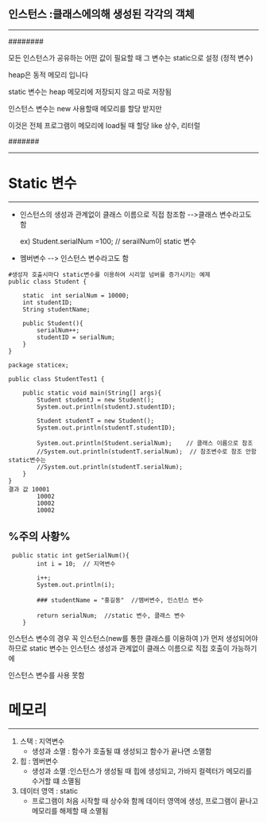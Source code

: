 ## 인스턴스 :클래스에의해 생성된 각각의 객체

------

########

모든 인스턴스가 공유하는 어떤 값이 필요할 때 그 변수는 static으로 설정 (정적 변수)

heap은 동적 메모리 입니다

static 변수는 heap 메모리에 저장되지 않고 따로 저장됨

인스턴스 변수는 new 사용할때 메모리를 할당 받지만

이것은 전체 프로그램이 메모리에 load될 때 할당 like  상수, 리터럴 

#######

-----



# Static 변수

------

- 인스턴스의 생성과 관계없이 클래스 이름으로 직접 참조함   -->클래스 변수라고도 함

  ex) Student.serialNum =100; // serailNum이 static 변수

- 멤버변수 --> 인스턴스 변수라고도 함

```static 변수 예제
#생성자 호출시마다 static변수를 이용하여 시리얼 넘버를 증가시키는 예제
public class Student {

    static  int serialNum = 10000;
    int studentID;
    String studentName;

    public Student(){
        serialNum++;
        studentID = serialNum;
    }
}

package staticex;

public class StudentTest1 {

    public static void main(String[] args){
        Student studentJ = new Student();
        System.out.println(studentJ.studentID);

        Student studentT = new Student();
        System.out.println(studentT.studentID);
		
  		System.out.println(Student.serialNum);    // 클래스 이름으로 참조
        //System.out.println(studentT.serialNum);  // 참조변수로 참조 안함 static변수는
        //System.out.println(studentT.serialNum);
    }
}
결과 값 10001
        10002
        10002
        10002
```

## %주의 사황%

```
 public static int getSerialNum(){
        int i = 10;  // 지역변수

        i++;
        System.out.println(i);
		
		### studentName = "홍길동"  //멤버변수, 인스턴스 변수
		
        return serialNum;  //static 변수, 클래스 변수
    }
```

인스턴스 변수의 경우 꼭 인스턴스(new를 통한 클래스를 이용하여 )가 먼저 생성되어야 하므로 static 변수는 인스턴스 생성과 관계없이 클래스 이름으로 직접 호출이 가능하기에

인스턴스 변수를 사용 못함



# 메모리

----

1. 스택 : 지역변수  
   - 생성과 소멸 : 함수가 호출될 떄 생성되고 함수가 끝나면 소멸함
2. 힙 : 멤버변수
   - 생성과 소멸 :인스턴스가 생성될 때 힙에 생성되고, 가바지 컬렉터가 메모리를 수거할 떄 소멸됨
3. 데이터 영역 : static
   - 프로그램이 처음 시작할 때 상수와 함께 데이터 영역에 생성, 프로그램이 끝나고 메모리를 해제할 때 소멸됨